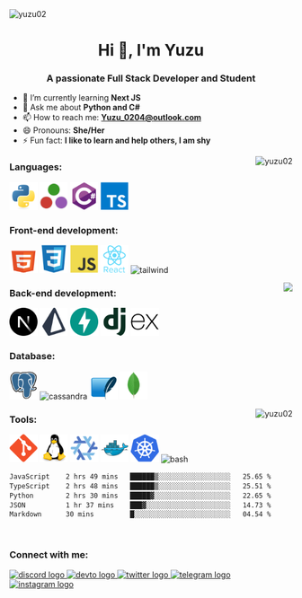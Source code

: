 <div align="left">
   <img src="https://komarev.com/ghpvc/?username=yuzu02&label=Profile%20views&color=blueviolet&style=flat" alt="yuzu02" />
</div>

<h1 align="center">Hi 👋, I'm Yuzu</h1>
<h3 align="center">A passionate Full Stack Developer and Student</h3>

<!-- 
<p align="left"> 
<a href="https://github.com/ryo-ma/github-profile-trophy">
<img src="https://github-profile-trophy.vercel.app/?username=Yuzu02&theme=radical&no-frame=false&no-bg=true&margin-w=4" alt="yuzu02" />
</a> 
</p>
-->


- 🌱 I’m currently learning **Next JS**
- 💬 Ask me about **Python and C#**
- 📫 How to reach me: **Yuzu_0204@outlook.com**
- 😄 Pronouns: **She/Her**
- ⚡ Fun fact: **I like to learn and help others, I am shy**  

<p><img align="right" src="https://github-readme-stats.vercel.app/api/top-langs/?username=Yuzu02&theme=radical&hide_border=true&include_all_commits=true&count_private=false&layout=compact" alt="yuzu02" /> </p>

<h3 align="left">Languages:</h3>
<p align="left">
  <img src="https://raw.githubusercontent.com/devicons/devicon/master/icons/python/python-original.svg" alt="python" title="Python" width="50" height="50"/>
  <img src="https://raw.githubusercontent.com/devicons/devicon/master/icons/julia/julia-original.svg" alt="julia" title="Julia" width="50" height="50"/>
  <img src="https://raw.githubusercontent.com/devicons/devicon/master/icons/csharp/csharp-original.svg" alt="csharp" title="C#" width="50" height="50"/>
  <img src="https://raw.githubusercontent.com/devicons/devicon/master/icons/typescript/typescript-original.svg" alt="typescript" title="C#" width="50" height="50"/>
</p>



<h3 align="left">Front-end development:</h3>
<p align="left">
  <img src="https://raw.githubusercontent.com/devicons/devicon/master/icons/html5/html5-original.svg" alt="html5" title="HTML5" width="50" height="40"/>
  <img src="https://raw.githubusercontent.com/devicons/devicon/master/icons/css3/css3-original.svg" alt="css3" title="CSS3" width="50" height="50"/>
  <img src="https://raw.githubusercontent.com/devicons/devicon/master/icons/javascript/javascript-original.svg" alt="javascript" title="JavaScript" width="50" height="50"/>
  <img src="https://raw.githubusercontent.com/devicons/devicon/master/icons/react/react-original-wordmark.svg" alt="react" title="React" width="50" height="50"/>
  <img src="https://www.vectorlogo.zone/logos/tailwindcss/tailwindcss-icon.svg" alt="tailwind" title="TailwindCSS" width="50" height="50"/>
</p>

<img align="right" src="https://github-readme-stats.vercel.app/api?username=Yuzu02&theme=radical&hide_border=true&include_all_commits=true&count_private=false" /></p> 

<h3 align="left">Back-end development:</h3>
<p align="left">
  <img src="https://raw.githubusercontent.com/devicons/devicon/master/icons/nextjs/nextjs-original.svg" alt="NextJS" title="Next JS" width="50" height="50"/>
  <img src="https://raw.githubusercontent.com/devicons/devicon/master/icons/prisma/prisma-original.svg" alt="Prisma" title="Prisma" width="50" height="50"/>
  <img src="https://raw.githubusercontent.com/devicons/devicon/master/icons/fastapi/fastapi-original.svg" alt="fastapi" title="FastAPI" width="50" height="50"/>
  <img src="https://raw.githubusercontent.com/devicons/devicon/master/icons/django/django-plain.svg" alt="django" title="Django" width="50" height="50"/>
  <img src="https://raw.githubusercontent.com/devicons/devicon/master/icons/express/express-original.svg" alt="express" title="ExpressJS" width="50" height="50"/>
</p>


<h3 align="left">Database:</h3>
<p align="left">
  <img src="https://raw.githubusercontent.com/devicons/devicon/master/icons/postgresql/postgresql-original.svg" alt="postgresql" title="PostgreSQL" width="50" height="50"/>
  <img src="https://www.vectorlogo.zone/logos/apache_cassandra/apache_cassandra-icon.svg" alt="cassandra" title="CassandraDB" width="50" height="50"/> 
  <img src="https://raw.githubusercontent.com/devicons/devicon/master/icons/sqlite/sqlite-original.svg" alt="sqlite" title="SQLite" width="50" height="40"/>
  <img src="https://raw.githubusercontent.com/devicons/devicon/master/icons/mongodb/mongodb-original.svg" alt="mongodb" title="MongoDB" width="50" height="50"/>
</p>
 

<p><img align="right" src="https://github-readme-streak-stats.herokuapp.com/?user=Yuzu02&theme=radical&hide_border=true" alt="yuzu02" /></p>

<h3 align="left">Tools:</h3> 
<p align="left">
  <img src="https://raw.githubusercontent.com/devicons/devicon/master/icons/git/git-original.svg" alt="git" title="Git" width="50" height="50"/>
  <img src="https://raw.githubusercontent.com/devicons/devicon/master/icons/linux/linux-original.svg" alt="linux" title="Linux" width="50" height="50"/>
  <img src="https://raw.githubusercontent.com/devicons/devicon/master/icons/nixos/nixos-original.svg" alt="NixOS" title="NixOS" width="50" height="50"/>
  <img src="https://raw.githubusercontent.com/devicons/devicon/master/icons/docker/docker-original.svg" alt="docker" title="Docker" width="50" height="50"/>
  <img src="https://raw.githubusercontent.com/devicons/devicon/master/icons/kubernetes/kubernetes-plain.svg" alt="kubernetes" title="Kubernetes" width="50" height="50"/>
  <img src="https://www.vectorlogo.zone/logos/gnu_bash/gnu_bash-icon.svg" alt="bash" title="Bash Scripting" width="50" height="50"/> </a>
</p>

<!--START_SECTION:waka-->

```txt
JavaScript    2 hrs 49 mins   ██████▒░░░░░░░░░░░░░░░░░░   25.65 %
TypeScript    2 hrs 48 mins   ██████▒░░░░░░░░░░░░░░░░░░   25.51 %
Python        2 hrs 30 mins   █████▓░░░░░░░░░░░░░░░░░░░   22.65 %
JSON          1 hr 37 mins    ███▓░░░░░░░░░░░░░░░░░░░░░   14.73 %
Markdown      30 mins         █░░░░░░░░░░░░░░░░░░░░░░░░   04.54 %
```

<!--END_SECTION:waka-->

<br clear="both">

<div align="left">
  <h3 align="left">Connect with me:</h3>
  <a href="discordapp.com/users/483845680469901317" target="_blank">
    <img src="https://img.shields.io/static/v1?message=Discord&logo=discord&label=&color=7289DA&logoColor=white&labelColor=&style=for-the-badge" height="30" alt="discord logo"  />
  </a>
  <a href="https://dev.to/yuzu02" target="_blank">
    <img src="https://img.shields.io/static/v1?message=dev.to&logo=dev.to&label=&color=0A0A0A&logoColor=white&labelColor=&style=for-the-badge" height="30" alt="devto logo"  />
  </a>
  <a href="https://twitter.com/Yuzucchi0204" target="_blank">
    <img src="https://img.shields.io/static/v1?message=Twitter&logo=twitter&label=&color=1DA1F2&logoColor=white&labelColor=&style=for-the-badge" height="30" alt="twitter logo"  />
  </a>
  <a href="https://t.me/Yuzu02" target="_blank">
    <img src="https://img.shields.io/static/v1?message=Telegram&logo=telegram&label=&color=2CA5E0&logoColor=white&labelColor=&style=for-the-badge" height="30" alt="telegram logo"  />
  </a>
  <a href="https://www.instagram.com/yuzuchi_02/" target="_blank">
    <img src="https://img.shields.io/static/v1?message=Instagram&logo=instagram&label=&color=E4405F&logoColor=white&labelColor=&style=for-the-badge" height="30" alt="instagram logo"  />
  </a>
</div>
